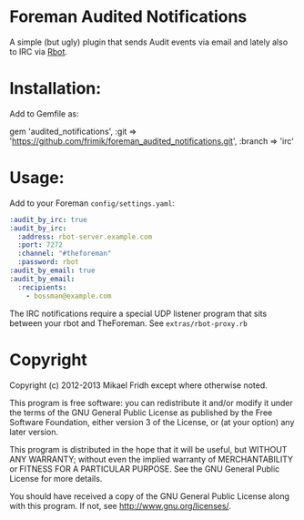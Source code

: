 Foreman Audited Notifications
=============================

A simple (but ugly) plugin that sends Audit events via email and lately also
to IRC via [Rbot](http://ruby-rbot.org/).

# Installation:

Add to Gemfile as:

  gem 'audited_notifications', :git => 'https://github.com/frimik/foreman_audited_notifications.git', :branch => 'irc'

# Usage:


Add to your Foreman `config/settings.yaml`:

```yaml
:audit_by_irc: true
:audit_by_irc:
  :address: rbot-server.example.com
  :port: 7272
  :channel: "#theforeman"
  :password: rbot
:audit_by_email: true
:audit_by_email:
  :recipients:
    - bossman@example.com
```

The IRC notifications require a special UDP listener program that sits between
your rbot and TheForeman. See `extras/rbot-proxy.rb`

# Copyright

Copyright (c) 2012-2013 Mikael Fridh except where otherwise noted.

This program is free software: you can redistribute it and/or modify
it under the terms of the GNU General Public License as published by
the Free Software Foundation, either version 3 of the License, or
(at your option) any later version.

This program is distributed in the hope that it will be useful,
but WITHOUT ANY WARRANTY; without even the implied warranty of
MERCHANTABILITY or FITNESS FOR A PARTICULAR PURPOSE.  See the
GNU General Public License for more details.

You should have received a copy of the GNU General Public License
along with this program.  If not, see <http://www.gnu.org/licenses/>.
